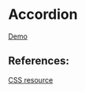 # Accordion

[Demo](https://iheidari.github.io/x-component/accordion)

## References:
[CSS resource](https://codepen.io/raubaca/pen/PZzpVe)


